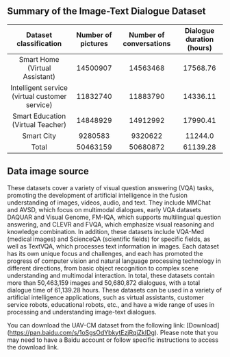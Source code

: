 ## Summary of the Image-Text Dialogue Dataset

| Dataset classification      | Number of pictures  | Number of conversations  | Dialogue duration (hours) |
|:----------:|:--------:|:--------:|:--------:|
| Smart Home (Virtual Assistant) | 14500907 | 14563468 | 17568.76 |
| Intelligent service (virtual customer service) | 11832740 | 11883790 | 14336.11 |
| Smart Education (Virtual Teacher) | 14848929 | 14912992 | 17990.41 |
| Smart City       | 9280583  | 9320622  | 11244.0  |
| Total         | 50463159 | 50680872 | 61139.28 |

## Data image source
These datasets cover a variety of visual question answering (VQA) tasks, promoting the development of artificial intelligence in the fusion understanding of images, videos, audio, and text. 
They include MMChat and AVSD, which focus on multimodal dialogues, early VQA datasets DAQUAR and Visual Genome, FM-IQA, which supports multilingual question answering, and CLEVR and FVQA, which emphasize visual reasoning and knowledge combination. In addition, these datasets include VQA-Med (medical images) and ScienceQA (scientific fields) for specific fields, as well as TextVQA, which processes text information in images. Each dataset has its own unique focus and challenges, and each has promoted the progress of computer vision and natural language processing technology in different directions, from basic object recognition to complex scene understanding and multimodal interaction.
In total, these datasets contain more than 50,463,159 images and 50,680,872 dialogues, with a total dialogue time of 61,139.28 hours. These datasets can be used in a variety of artificial intelligence applications, such as virtual assistants, customer service robots, educational robots, etc., and have a wide range of uses in processing and understanding image-text dialogues.

You can download the UAV-CM dataset from the following link: [Download] (https://pan.baidu.com/s/1oSgsOdYbkytEzjRqjZkIDg). Please note that you may need to have a Baidu account or follow specific instructions to access the download link.
